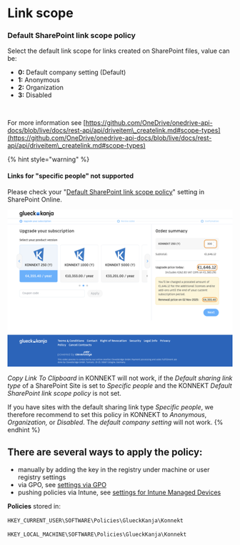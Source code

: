# Link scope

### Default SharePoint link scope policy

Select the default link scope for links created on SharePoint files, value can be:

* **0:** Default company setting (Default)
* **1:** Anonymous
* **2:** Organization
* **3:** Disabled

<figure><img src="../../.gitbook/assets/image (55).png" alt=""><figcaption></figcaption></figure>

For more information see [https://github.com/OneDrive/onedrive-api-docs/blob/live/docs/rest-api/api/driveitem\_createlink.md#scope-types](https://github.com/OneDrive/onedrive-api-docs/blob/live/docs/rest-api/api/driveitem\_createlink.md#scope-types)

{% hint style="warning" %}
#### Links for "specific people" not supported

Please check your "[Default SharePoint link scope policy](https://docs.microsoft.com/en-us/sharepoint/change-default-sharing-link)" setting in SharePoint Online.&#x20;

![](<../../.gitbook/assets/image (16).png>)

_Copy Link To Clipboard_ in KONNEKT will not work, if the _Default sharing link type_ of a SharePoint Site is set to _Specific people_ and the KONNEKT _Default SharePoint link scope policy_ is not set.

If you have sites with the default sharing link type _Specific people_, we therefore recommend to set this policy in KONNEKT to _Anonymous_, _Organization,_ or _Disabled_. The _default company setting_ will not work.
{% endhint %}

## **There are several ways to apply the policy:**

* manually by adding the key in the registry under machine or user registry settings
* via GPO, see [settings via GPO](../management-options/settings-via-gpo.md)
* pushing policies via Intune, see [settings for Intune Managed Devices](../management-options/setting-for-intune-managed-devices-1/intune-system-settings.md#link-scope)

**Policies** stored in:

`HKEY_CURRENT_USER\SOFTWARE\Policies\GlueckKanja\Konnekt`

`HKEY_LOCAL_MACHINE\SOFTWARE\Policies\GlueckKanja\Konnekt`
